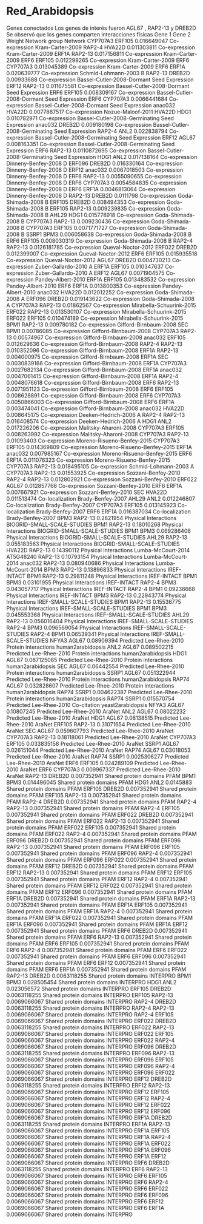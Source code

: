 # Red_Arabidopsis
Genes conectados 
Los genes de interés fueron AGL67 , RAP2-13 y DREB2D
Se observó que  los genes comparten interacciones físicas
Gene 1	Gene 2	Weight	Network group	Network
CYP707A3	ERF105	0.016649047	Co-expression	Kram-Carter-2009
RAP2-4	HVA22D	0.011303811	Co-expression	Kram-Carter-2009
ERF1A	RAP2-13	0.017156811	Co-expression	Kram-Carter-2009
ERF6	ERF105	0.012299265	Co-expression	Kram-Carter-2009
ERF6	CYP707A3	0.013045389	Co-expression	Kram-Carter-2009
ERF6	ERF1A	0.020639777	Co-expression	Schmid-Lohmann-2003 B
RAP2-13	DREB2D	0.00933688	Co-expression	Bassel-Cutler-2008-Dormant Seed Expression
ERF12	RAP2-13	0.011675581	Co-expression	Bassel-Cutler-2008-Dormant Seed Expression
ERF6	ERF105	0.008309167	Co-expression	Bassel-Cutler-2008-Dormant Seed Expression
ERF6	CYP707A3	0.0066441684	Co-expression	Bassel-Cutler-2008-Dormant Seed Expression
anac032	HVA22D	0.0077887517	Co-expression	Nozue-Maloof-2011
HVA22D	HDG1	0.010782971	Co-expression	Bassel-Cutler-2008-Germinating Seed Expression
anac032	DREB2D	0.009180198	Co-expression	Bassel-Cutler-2008-Germinating Seed Expression
RAP2-4	ANL2	0.022838794	Co-expression	Bassel-Cutler-2008-Germinating Seed Expression
ERF12	AGL67	0.008163351	Co-expression	Bassel-Cutler-2008-Germinating Seed Expression
ERF6	RAP2-13	0.0110872695	Co-expression	Bassel-Cutler-2008-Germinating Seed Expression
HDG1	ANL2	0.017138164	Co-expression	Dinneny-Benfey-2008 D
ERF096	DREB2D	0.016330164	Co-expression	Dinneny-Benfey-2008 D
ERF12	anac032	0.0067018503	Co-expression	Dinneny-Benfey-2008 D
ERF6	RAP2-13	0.0055090655	Co-expression	Dinneny-Benfey-2008 D
ERF6	CYP707A3	0.0054584835	Co-expression	Dinneny-Benfey-2008 D
ERF6	ERF1A	0.0046813064	Co-expression	Dinneny-Benfey-2008 D
RAP2-13	DREB2D	0.0111798	Co-expression	Goda-Shimada-2008 B
ERF105	DREB2D	0.008494353	Co-expression	Goda-Shimada-2008 B
ERF105	RAP2-13	0.009239835	Co-expression	Goda-Shimada-2008 B
AHL29	HDG1	0.015778918	Co-expression	Goda-Shimada-2008 B
CYP707A3	RAP2-13	0.009230436	Co-expression	Goda-Shimada-2008 B
CYP707A3	ERF105	0.0071771727	Co-expression	Goda-Shimada-2008 B
SSRP1	BPM3	0.006058638	Co-expression	Goda-Shimada-2008 B
ERF6	ERF105	0.008030319	Co-expression	Goda-Shimada-2008 B
RAP2-4	RAP2-13	0.0126181785	Co-expression	Queval-Noctor-2012
ERF022	DREB2D	0.012399007	Co-expression	Queval-Noctor-2012
ERF6	ERF105	0.015935518	Co-expression	Queval-Noctor-2012
AGL67	DREB2D	0.004730213	Co-expression	Zuber-Gallardo-2010 A
ERF1A	ERF105	0.010347637	Co-expression	Zuber-Gallardo-2010 A
ERF12	AGL67	0.0071904575	Co-expression	Pandey-Albert-2010
ERF1A	ERF105	0.013483532	Co-expression	Pandey-Albert-2010
ERF6	ERF1A	0.013800353	Co-expression	Pandey-Albert-2010
anac032	HVA22D	0.012012252	Co-expression	Goda-Shimada-2008 A
ERF096	DREB2D	0.019143622	Co-expression	Goda-Shimada-2008 A
CYP707A3	RAP2-13	0.01862567	Co-expression	Mirabella-Schuurink-2015
ERF022	RAP2-13	0.013530107	Co-expression	Mirabella-Schuurink-2015
ERF022	ERF105	0.010474189	Co-expression	Mirabella-Schuurink-2015
BPM1	RAP2-13	0.009780182	Co-expression	Gifford-Birnbaum-2008
SEC	BPM1	0.00786085	Co-expression	Gifford-Birnbaum-2008
CYP707A3	RAP2-13	0.00574967	Co-expression	Gifford-Birnbaum-2008
anac032	ERF105	0.012629636	Co-expression	Gifford-Birnbaum-2008
RAP2-4	RAP2-13	0.010352096	Co-expression	Gifford-Birnbaum-2008
ERF1A	RAP2-13	0.004000975	Co-expression	Gifford-Birnbaum-2008
ERF1A	SEC	0.0030839166	Co-expression	Gifford-Birnbaum-2008
ERF1A	CYP707A3	0.0027682134	Co-expression	Gifford-Birnbaum-2008
ERF1A	anac032	0.0047061415	Co-expression	Gifford-Birnbaum-2008
ERF1A	RAP2-4	0.0048076618	Co-expression	Gifford-Birnbaum-2008
ERF6	RAP2-13	0.0071951123	Co-expression	Gifford-Birnbaum-2008
ERF6	ERF105	0.008628891	Co-expression	Gifford-Birnbaum-2008
ERF6	CYP707A3	0.0050866003	Co-expression	Gifford-Birnbaum-2008
ERF6	ERF1A	0.003474041	Co-expression	Gifford-Birnbaum-2008
anac032	HVA22D	0.008645175	Co-expression	Deeken-Hedrich-2006 A
RAP2-4	RAP2-13	0.016408574	Co-expression	Deeken-Hedrich-2006 A
HDG1	ANL2	0.017226206	Co-expression	Malitsky-Aharoni-2008
CYP707A3	ERF105	0.008263992	Co-expression	Malitsky-Aharoni-2008
CYP707A3	RAP2-13	0.01093403	Co-expression	Moreno-Risueno-Benfey-2015
CYP707A3	ERF105	0.014369809	Co-expression	Moreno-Risueno-Benfey-2015
ERF1A	anac032	0.007985167	Co-expression	Moreno-Risueno-Benfey-2015
ERF6	ERF1A	0.011076323	Co-expression	Moreno-Risueno-Benfey-2015
CYP707A3	RAP2-13	0.018495105	Co-expression	Schmid-Lohmann-2003 A
CYP707A3	RAP2-13	0.01553925	Co-expression	Sozzani-Benfey-2010
RAP2-4	RAP2-13	0.012802921	Co-expression	Sozzani-Benfey-2010
ERF022	AGL67	0.012857766	Co-expression	Sozzani-Benfey-2010
ERF6	ERF1A	0.007667921	Co-expression	Sozzani-Benfey-2010
SEC	HVA22D	0.011513474	Co-localization	Brady-Benfey-2007
AHL29	ANL2	0.012246807	Co-localization	Brady-Benfey-2007
CYP707A3	ERF105	0.013145923	Co-localization	Brady-Benfey-2007
ERF6	ERF1A	0.016387034	Co-localization	Brady-Benfey-2007
BPM3	RAP2-13	0.2821954	Physical Interactions	BIOGRID-SMALL-SCALE-STUDIES
BPM1	RAP2-13	0.18010268	Physical Interactions	BIOGRID-SMALL-SCALE-STUDIES
BPM1	BPM3	0.069286406	Physical Interactions	BIOGRID-SMALL-SCALE-STUDIES
AHL29	RAP2-13	0.055183563	Physical Interactions	BIOGRID-SMALL-SCALE-STUDIES
HVA22D	RAP2-13	0.14390112	Physical Interactions	Lumba-McCourt-2014
AT5G48240	RAP2-13	0.10793154	Physical Interactions	Lumba-McCourt-2014
anac032	RAP2-13	0.080940686	Physical Interactions	Lumba-McCourt-2014
BPM3	RAP2-13	0.13896833	Physical Interactions	IREF-INTACT
BPM1	RAP2-13	0.29811248	Physical Interactions	IREF-INTACT
BPM1	BPM3	0.03101955	Physical Interactions	IREF-INTACT
RAP2-4	BPM3	0.043057717	Physical Interactions	IREF-INTACT
RAP2-4	BPM1	0.09236668	Physical Interactions	IREF-INTACT
BPM3	RAP2-13	0.22943774	Physical Interactions	IREF-SMALL-SCALE-STUDIES
BPM1	RAP2-13	0.15536775	Physical Interactions	IREF-SMALL-SCALE-STUDIES
BPM1	BPM3	0.045553368	Physical Interactions	IREF-SMALL-SCALE-STUDIES
AHL29	RAP2-13	0.056016404	Physical Interactions	IREF-SMALL-SCALE-STUDIES
RAP2-4	BPM3	0.096569054	Physical Interactions	IREF-SMALL-SCALE-STUDIES
RAP2-4	BPM1	0.06539341	Physical Interactions	IREF-SMALL-SCALE-STUDIES
NFYA3	AGL67	0.08909394	Predicted	Lee-Rhee-2010 Protein interactions human2arabidopsis
ANL2	AGL67	0.089502215	Predicted	Lee-Rhee-2010 Protein interactions human2arabidopsis
HDG1	AGL67	0.087125085	Predicted	Lee-Rhee-2010 Protein interactions human2arabidopsis
SEC	AGL67	0.06442554	Predicted	Lee-Rhee-2010 Protein interactions human2arabidopsis
SSRP1	AGL67	0.051322944	Predicted	Lee-Rhee-2010 Protein interactions human2arabidopsis
RAP74	AGL67	0.032828607	Predicted	Lee-Rhee-2010 Protein interactions human2arabidopsis
RAP74	SSRP1	0.004622387	Predicted	Lee-Rhee-2010 Protein interactions human2arabidopsis
RAP74	SSRP1	0.015570754	Predicted	Lee-Rhee-2010 Co-citation yeast2arabidopsis
NFYA3	AGL67	0.10807245	Predicted	Lee-Rhee-2010 AraNet
ANL2	AGL67	0.08022232	Predicted	Lee-Rhee-2010 AraNet
HDG1	AGL67	0.08138515	Predicted	Lee-Rhee-2010 AraNet
ERF105	RAP2-13	0.31071654	Predicted	Lee-Rhee-2010 AraNet
SEC	AGL67	0.059607793	Predicted	Lee-Rhee-2010 AraNet
CYP707A3	RAP2-13	0.18118061	Predicted	Lee-Rhee-2010 AraNet
CYP707A3	ERF105	0.033835158	Predicted	Lee-Rhee-2010 AraNet
SSRP1	AGL67	0.026151044	Predicted	Lee-Rhee-2010 AraNet
RAP74	AGL67	0.03018053	Predicted	Lee-Rhee-2010 AraNet
RAP74	SSRP1	0.0025306277	Predicted	Lee-Rhee-2010 AraNet
ERF6	ERF105	0.024289109	Predicted	Lee-Rhee-2010 AraNet
ERF6	CYP707A3	0.009967337	Predicted	Lee-Rhee-2010 AraNet
RAP2-13	DREB2D	0.007352941	Shared protein domains	PFAM
BPM1	BPM3	0.014496045	Shared protein domains	PFAM
HDG1	ANL2	0.0145883	Shared protein domains	PFAM
ERF105	DREB2D	0.007352941	Shared protein domains	PFAM
ERF105	RAP2-13	0.007352941	Shared protein domains	PFAM
RAP2-4	DREB2D	0.007352941	Shared protein domains	PFAM
RAP2-4	RAP2-13	0.007352941	Shared protein domains	PFAM
RAP2-4	ERF105	0.007352941	Shared protein domains	PFAM
ERF022	DREB2D	0.007352941	Shared protein domains	PFAM
ERF022	RAP2-13	0.007352941	Shared protein domains	PFAM
ERF022	ERF105	0.007352941	Shared protein domains	PFAM
ERF022	RAP2-4	0.007352941	Shared protein domains	PFAM
ERF096	DREB2D	0.007352941	Shared protein domains	PFAM
ERF096	RAP2-13	0.007352941	Shared protein domains	PFAM
ERF096	ERF105	0.007352941	Shared protein domains	PFAM
ERF096	RAP2-4	0.007352941	Shared protein domains	PFAM
ERF096	ERF022	0.007352941	Shared protein domains	PFAM
ERF12	DREB2D	0.007352941	Shared protein domains	PFAM
ERF12	RAP2-13	0.007352941	Shared protein domains	PFAM
ERF12	ERF105	0.007352941	Shared protein domains	PFAM
ERF12	RAP2-4	0.007352941	Shared protein domains	PFAM
ERF12	ERF022	0.007352941	Shared protein domains	PFAM
ERF12	ERF096	0.007352941	Shared protein domains	PFAM
ERF1A	DREB2D	0.007352941	Shared protein domains	PFAM
ERF1A	RAP2-13	0.007352941	Shared protein domains	PFAM
ERF1A	ERF105	0.007352941	Shared protein domains	PFAM
ERF1A	RAP2-4	0.007352941	Shared protein domains	PFAM
ERF1A	ERF022	0.007352941	Shared protein domains	PFAM
ERF1A	ERF096	0.007352941	Shared protein domains	PFAM
ERF1A	ERF12	0.007352941	Shared protein domains	PFAM
ERF6	DREB2D	0.007352941	Shared protein domains	PFAM
ERF6	RAP2-13	0.007352941	Shared protein domains	PFAM
ERF6	ERF105	0.007352941	Shared protein domains	PFAM
ERF6	RAP2-4	0.007352941	Shared protein domains	PFAM
ERF6	ERF022	0.007352941	Shared protein domains	PFAM
ERF6	ERF096	0.007352941	Shared protein domains	PFAM
ERF6	ERF12	0.007352941	Shared protein domains	PFAM
ERF6	ERF1A	0.007352941	Shared protein domains	PFAM
RAP2-13	DREB2D	0.0063118255	Shared protein domains	INTERPRO
BPM1	BPM3	0.028505454	Shared protein domains	INTERPRO
HDG1	ANL2	0.023056572	Shared protein domains	INTERPRO
ERF105	DREB2D	0.0063118255	Shared protein domains	INTERPRO
ERF105	RAP2-13	0.0069066067	Shared protein domains	INTERPRO
RAP2-4	DREB2D	0.0063118255	Shared protein domains	INTERPRO
RAP2-4	RAP2-13	0.0069066067	Shared protein domains	INTERPRO
RAP2-4	ERF105	0.0069066067	Shared protein domains	INTERPRO
ERF022	DREB2D	0.0063118255	Shared protein domains	INTERPRO
ERF022	RAP2-13	0.0069066067	Shared protein domains	INTERPRO
ERF022	ERF105	0.0069066067	Shared protein domains	INTERPRO
ERF022	RAP2-4	0.0069066067	Shared protein domains	INTERPRO
ERF096	DREB2D	0.0063118255	Shared protein domains	INTERPRO
ERF096	RAP2-13	0.0069066067	Shared protein domains	INTERPRO
ERF096	ERF105	0.0069066067	Shared protein domains	INTERPRO
ERF096	RAP2-4	0.0069066067	Shared protein domains	INTERPRO
ERF096	ERF022	0.0069066067	Shared protein domains	INTERPRO
ERF12	DREB2D	0.0063118255	Shared protein domains	INTERPRO
ERF12	RAP2-13	0.0069066067	Shared protein domains	INTERPRO
ERF12	ERF105	0.0069066067	Shared protein domains	INTERPRO
ERF12	RAP2-4	0.0069066067	Shared protein domains	INTERPRO
ERF12	ERF022	0.0069066067	Shared protein domains	INTERPRO
ERF12	ERF096	0.0069066067	Shared protein domains	INTERPRO
ERF1A	DREB2D	0.0063118255	Shared protein domains	INTERPRO
ERF1A	RAP2-13	0.0069066067	Shared protein domains	INTERPRO
ERF1A	ERF105	0.0069066067	Shared protein domains	INTERPRO
ERF1A	RAP2-4	0.0069066067	Shared protein domains	INTERPRO
ERF1A	ERF022	0.0069066067	Shared protein domains	INTERPRO
ERF1A	ERF096	0.0069066067	Shared protein domains	INTERPRO
ERF1A	ERF12	0.0069066067	Shared protein domains	INTERPRO
ERF6	DREB2D	0.0063118255	Shared protein domains	INTERPRO
ERF6	RAP2-13	0.0069066067	Shared protein domains	INTERPRO
ERF6	ERF105	0.0069066067	Shared protein domains	INTERPRO
ERF6	RAP2-4	0.0069066067	Shared protein domains	INTERPRO
ERF6	ERF022	0.0069066067	Shared protein domains	INTERPRO
ERF6	ERF096	0.0069066067	Shared protein domains	INTERPRO
ERF6	ERF12	0.0069066067	Shared protein domains	INTERPRO
ERF6	ERF1A	0.0069066067	Shared protein domains	INTERPRO
